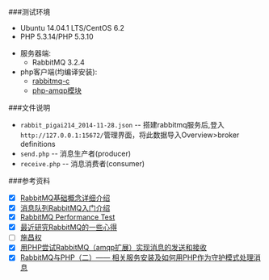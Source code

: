 ###测试环境

* Ubuntu 14.04.1 LTS/CentOS 6.2
* PHP 5.3.14/PHP 5.3.10
+ 服务器端:
  - RabbitMQ 3.2.4
+ php客户端(均编译安装):
  - [rabbitmq-c](https://github.com/alanxz/rabbitmq-c/releases/tag/v0.5.2)
  - [php-amqp模块](http://pecl.php.net/package/amqp)

###文件说明

- `rabbit_pigai214_2014-11-28.json` -- 搭建rabbitmq服务后,登入`http://127.0.0.1:15672/`管理界面，将此数据导入Overview>broker definitions
- `send.php` -- 消息生产者(producer)
- `receive.php` -- 消息消费者(consumer)

###参考资料

- [x] [RabbitMQ基础概念详细介绍](http://www.ostest.cn/archives/497)
- [x] [消息队列RabbitMQ入门介绍](http://www.ostest.cn/archives/483)
- [x] [RabbitMQ Performance Test](http://www.ostest.cn/archives/513 'rabbitmq性能测试')
- [X] [最近研究RabbitMQ的一些心得](http://rainbird.blog.51cto.com/211214/525523/)
- [ ] [施昌权](http://blog.chinaunix.net/uid/22312037/sid-163962-list-1.html)
- [x] [用PHP尝试RabbitMQ（amqp扩展）实现消息的发送和接收](http://www.icultivator.com/p/9722.html)
- [x] [RabbitMQ与PHP（二）—— 相关服务安装及如何用PHP作为守护模式处理消息](http://www.icultivator.com/p/8838.html)

